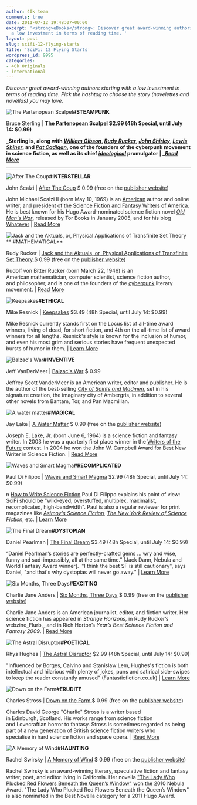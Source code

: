 ```yaml
---
author: 40k team
comments: true
date: 2011-07-12 19:48:07+00:00
excerpt: '<strong>eBooks</strong>: Discover great award-winning authors starting with
  a low investment in terms of reading time. '
layout: post
slug: scifi-12-flying-starts
title: 'SciFi: 12 Flying Starts'
wordpress_id: 9995
categories:
- 40k Originals
- international
---
```


_Discover great award-winning authors starting with a low investment in terms of reading time. Pick the hashtag to choose the story (novelettes and novellas) you may love._

![The Partenopean Scalpel ](http://www.40kbooks.com/wp-content/uploads/part.jpg)**#STEAMPUNK**

Bruce Sterling | **[The Partenopean Scalpel](http://www.amazon.com/Parthenopean-Scalpel-steampunk-story-ebook/dp/B0044XV1XE/ref=cm_lmf_tit_18)
$2.99 (48h Special, until July 14: $0.99)**

**_Sterling is, along with _[_William Gibson_](http://en.wikipedia.org/wiki/William_Gibson)_, _[_Rudy Rucker_](http://en.wikipedia.org/wiki/Rudy_Rucker)_, _[_John Shirley_](http://en.wikipedia.org/wiki/John_Shirley)_, _[_Lewis Shiner_](http://en.wikipedia.org/wiki/Lewis_Shiner)_, and _[_Pat Cadigan_](http://en.wikipedia.org/wiki/Pat_Cadigan)_, one of the founders of the cyberpunk movement in science fiction, as well as its chief _[_ideological_](http://en.wikipedia.org/wiki/Ideological)_ promulgator | _[_Read More_](http://en.wikipedia.org/wiki/Bruce_Sterling)**

****
![After The Coup](http://www.40kbooks.com/wp-content/uploads/after.jpg)**#INTERSTELLAR**

John Scalzi | [After The Coup](http://www.amazon.com/After-Coup-Tor-Com-Original-ebook/dp/B003V4B4PM/ref=pd_sim_kinc_5?ie=UTF8&m=AG56TWVU5XWC2)
$ 0.99 (free on the [publisher website](http://www.tor.com/stories/2008/07/after-the-coup))

John Michael Scalzi II (born May 10, 1969) is an [American](http://en.wikipedia.org/wiki/United_States) author and online writer, and president of the [Science Fiction and Fantasy Writers of America](http://en.wikipedia.org/wiki/Science_Fiction_and_Fantasy_Writers_of_America). He is best known for his Hugo Award-nominated science fiction novel _[Old Man's War](http://en.wikipedia.org/wiki/Old_Man%27s_War)_, released by Tor Books in January 2005, and for his blog [Whatever](http://www.scalzi.com/whatever/) | [Read More](http://en.wikipedia.org/wiki/John_Scalzi)

![Jack and the Aktuals, or, Physical Applications of Transfinite Set Theory](http://www.40kbooks.com/wp-content/uploads/jack.jpg)** #MATHEMATICAL**

Rudy Rucker | [Jack and the Aktuals, or, Physical Applications of Transfinite Set Theory
](http://www.amazon.com/Aktuals-Physical-Applications-Transfinite-ebook/dp/B003V4B4M0/ref=sr_1_6?s=digital-text&ie=UTF8&qid=1310479460&sr=1-6)$ 0.99 (free on the [publisher website](http://www.tor.com/stories/2008/10/jackandtheaktuals))

Rudolf von Bitter Rucker (born March 22, 1946) is an American mathematician, computer scientist, science fiction author, and philosopher, and is one of the founders of the [cyberpunk](http://en.wikipedia.org/wiki/Cyberpunk) literary movement. | [Read More](http://en.wikipedia.org/wiki/Rudy_Rucker)

![Keepsakes](http://www.40kbooks.com/wp-content/uploads/Keepsakes.jpg)**#ETHICAL**

Mike Resnick | [Keepsakes](http://www.amazon.com/Keepsakes-best-short-novels-ever-ebook/dp/B004S81XH4/ref=cm_lmf_tit_3)
$3.49 (48h Special, until July 14: $0.99)

Mike Resnick currently stands first on the Locus list of all-time award winners, living of dead, for short fiction, and 4th on the all-time list of award winners for all lengths. Resnick's style is known for the inclusion of humor, and even his most grim and serious stories have frequent unexpected bursts of humor in them. | [Learn More](http://en.wikipedia.org/wiki/Mike_Resnick)

![Balzac's War](http://www.40kbooks.com/wp-content/uploads/Balzacs-War.jpg)**#INVENTIVE**

Jeff VanDerMeer | [Balzac's War](http://www.amazon.com/Balzacs-tale-Veniss-Underground-ebook/dp/B004TZ1GNW/ref=pd_sim_kinc_1?ie=UTF8&m=AG56TWVU5XWC2)
$ 0.99

Jeffrey Scott VanderMeer is an American writer, editor and publisher. He is the author of the best-selling _[City of Saints and Madmen](http://en.wikipedia.org/wiki/City_of_Saints_and_Madmen)_, set in his signature creation, the imaginary city of Ambergris, in addition to several other novels from Bantam, Tor, and Pan Macmillan.

![A water matter](http://www.40kbooks.com/wp-content/uploads/A-water-matter.jpg)**#MAGICAL**

Jay Lake | [A Water Matter](http://www.amazon.com/Water-Matter-Tor-Com-Original-ebook/dp/B003V4B5FQ/ref=sr_1_2?s=digital-text&ie=UTF8&qid=1310478508&sr=1-2)
$ 0.99 (free on the [publisher website](http://www.tor.com/stories/2008/10/a-water-matter))

Joseph E. Lake, Jr. (born June 6, 1964) is a science fiction and fantasy writer. In 2003 he was a quarterly first place winner in the [Writers of the Future](http://en.wikipedia.org/wiki/Writers_of_the_Future) contest. In 2004 he won the John W. Campbell Award for Best New Writer in Science Fiction. | [Read More](http://en.wikipedia.org/wiki/Jay_Lake)

![Waves and Smart Magma](http://www.40kbooks.com/wp-content/uploads/Waves-and-Smart-Magma.jpg)**#RECOMPLICATED**

Paul Di Filippo | [Waves and Smart Magma](http://www.amazon.com/Waves-Smart-Magma-funny-ebook/dp/B004WPZW3Y/ref=cm_lmf_tit_10)
$2.99 (48h Special, until July 14: $0.99)

n [How to Write Science Fiction](http://www.40kbooks.com/?page_id=133&category=6&product_id=64) Paul Di Filippo explains his point of view: SciFi should be "wild-eyed, overstuffed, multiplex, maximalist, recomplicated, high-bandwidth". Paul is also a regular reviewer for print magazines like _[Asimov's Science Fiction](http://en.wikipedia.org/wiki/Asimov%27s_Science_Fiction),_ _[The New York Review of Science Fiction](http://en.wikipedia.org/wiki/The_New_York_Review_of_Science_Fiction)_, etc. | [Learn More](http://www.40kbooks.com/?p=9905)

![The Final Dream](http://www.40kbooks.com/wp-content/uploads/The-Final-Dream.jpg)**#DYSTOPIAN**

Daniel Pearlman | [The Final Dream](http://www.amazon.com/Final-Dream-sci-fi-short-ebook/dp/B004WH4PK8/ref=cm_lmf_tit_6)
$3.49 (48h Special, until July 14: $0.99)

“Daniel Pearlman’s stories are perfectly-crafted gems … wry and wise, funny and sad–impossibly, all at the same time.”
[Jack Dann, Nebula and World Fantasy Award winner].  "I think the best SF is still cautionary", says Daniel, "and that's why dystopias will never go away." | [Learn More](http://www.40kbooks.com/?p=8579)

![Six Months, Three Days](http://www.40kbooks.com/wp-content/uploads/Six-Months-Three-Days.jpg)**#EXCITING**

Charlie Jane Anders | [Six Months, Three Days](http://www.amazon.com/Six-Months-Three-Days-ebook/dp/B004YD69Q8/ref=sr_1_1?s=digital-text&ie=UTF8&qid=1310481956&sr=1-1)
$ 0.99 (free on the [publisher website](http://www.tor.com/stories/2011/06/six-months-three-days))

Charlie Jane Anders is an American journalist, editor, and fiction writer. Her science fiction has appeared in _Strange Horizons,_ in Rudy Rucker’s webzine_Flurb,_ and in Rich Horton’s _Year’s Best Science Fiction and Fantasy 2009_. | [Read More](http://www.tor.com/bios/authors/charlie-jane-anders)

![The Astral Disruptor](http://www.40kbooks.com/wp-content/uploads/The-Astral-Disruptor.jpg)**#POETICAL**

Rhys Hughes | [The Astral Disruptor](http://www.amazon.com/Astral-Disruptor-magic-realism-ebook/dp/B004CLYIQ0/ref=cm_lmf_tit_19)
$2.99 (48h Special, until July 14: $0.99)

"Influenced by Borges, Calvino and Stanislaw Lem, Hughes's fiction is both intellectual and hilarious with plenty of jokes, puns and satirical side-swipes to keep the reader constantly amused" (Fantasticfiction.co.uk) | [Learn More](http://en.wikipedia.org/wiki/Rhys_Hughes)

![Down on the Farm](http://www.40kbooks.com/wp-content/uploads/Down-on-the-Farm.jpg)**#ERUDITE**

Charles Stross | [Down on the Farm
](http://www.amazon.com/Down-Farm-Tor-Com-Original-ebook/dp/B003V4B4IO/ref=sr_1_1?s=digital-text&ie=UTF8&qid=1310460000&sr=1-1)$ 0.99 (free on the [publisher website](http://www.tor.com/stories/2008/07/down-on-the-farm))

Charles David George "Charlie" Stross is a writer based in Edinburgh, Scotland. His works range from science fiction and Lovecraftian horror to fantasy. Stross is sometimes regarded as being part of a new generation of British science fiction writers who specialise in hard science fiction and space opera. | [Read More](http://en.wikipedia.org/wiki/Charles_Stross)

![A Memory of Wind](http://www.40kbooks.com/wp-content/uploads/A-Memory-of-Wind.jpg)**#HAUNTING**

Rachel Swirsky | [A Memory of Wind](http://www.amazon.com/Memory-Wind-Tor-Com-Original-ebook/dp/B003OYIA74/ref=cm_cr_pr_pb_t)
$ 0.99 (free on the [publisher website](http://www.tor.com/stories/2009/11/a-memory-of-wind))

Rachel Swirsky is an award-winning literary, speculative fiction and fantasy writer, poet, and editor living in California. Her novella ["The Lady Who Plucked Red Flowers Beneath the Queen’s Window"](http://subterraneanpress.com/index.php/magazine/summer-2010/fiction-the-lady-who-plucked-red-flowers-beneath-the-queens-window-by-rachel-swirsky/) won the 2010 Nebula Award. "The Lady Who Plucked Red Flowers Beneath the Queen’s Window" is also nominated in the Best Novella category for a 2011 Hugo Award.
